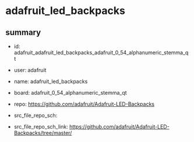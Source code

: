 # adafruit_led_backpacks
 
## summary 
* id: adafruit_adafruit_led_backpacks_adafruit_0_54_alphanumeric_stemma_qt
* user: adafruit
* name: adafruit_led_backpacks
* board: adafruit_0_54_alphanumeric_stemma_qt
* repo: https://github.com/adafruit/Adafruit-LED-Backpacks



* src_file_repo_sch: 
* src_file_repo_sch_link: https://github.com/adafruit/Adafruit-LED-Backpacks/tree/master/




